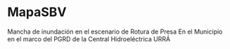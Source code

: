 # MapaSBV
 Mancha de inundación en el escenario de Rotura de Presa En el Municipio en el marco del PGRD de la Central Hidroeléctrica URRÁ
